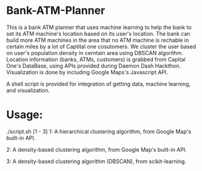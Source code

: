 # Bank-ATM-Planner
This is a bank ATM planner that uses machine learning to help the bank to set its ATM machine's location based on its user's location. 
The bank can build more ATM machines in the area that no ATM machine is rechable in certain miles by a lot of Captital one cosutomers.
We cluster the user based on user's population density in cerntain area using DBSCAN algorithm. Location information (banks, ATMs, customers) is grabbed from Capital One's DataBase, using APIs provided during Daemon Dash Hackthon.
Visualization is done by including Google Maps's Javascript API.

A shell script is provided for integration of getting data, machine learning, and visualization.
# Usage:
./script.sh [1 - 3]
1: A hierarchical clustering algorithm, from Google Map's built-in API.

2: A density-based clustering algorithm, from Google Map's built-in API.

3: A density-based clustering algorithm (DBSCAN), from scikit-learning.
